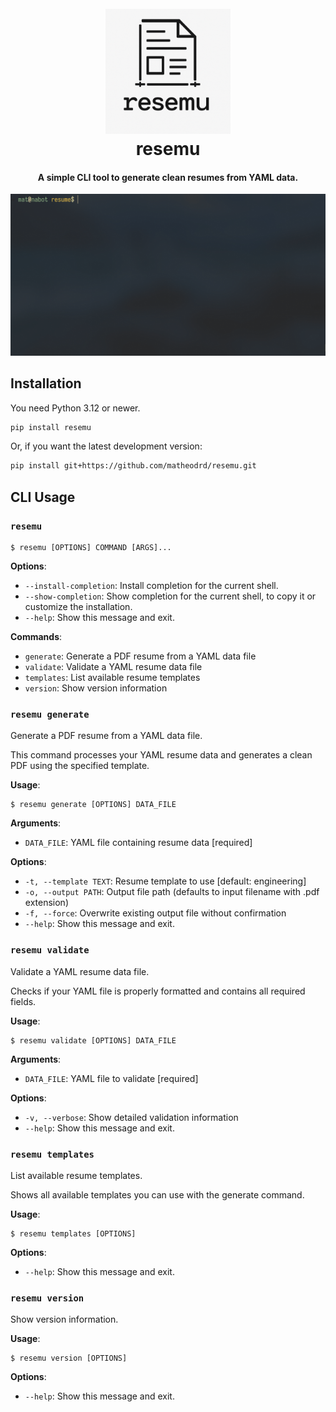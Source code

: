 <h1 align="center">
  <br>
  <img src="docs/img/resemu.png" alt="resemu" width="200">
  <br>
  resemu
  <br>
</h1>

<h4 align="center">A simple CLI tool to generate clean resumes from YAML data.</h4>

![screenshot](docs/img/resemu-demo.gif)

## Installation

You need Python 3.12 or newer.

```bash
pip install resemu
```

Or, if you want the latest development version:

```bash
pip install git+https://github.com/matheodrd/resemu.git
```

## CLI Usage

### `resemu`

```console
$ resemu [OPTIONS] COMMAND [ARGS]...
```

**Options**:

* `--install-completion`: Install completion for the current shell.
* `--show-completion`: Show completion for the current shell, to copy it or customize the installation.
* `--help`: Show this message and exit.

**Commands**:

* `generate`: Generate a PDF resume from a YAML data file
* `validate`: Validate a YAML resume data file
* `templates`: List available resume templates
* `version`: Show version information

### `resemu generate`

Generate a PDF resume from a YAML data file.

This command processes your YAML resume data and generates a clean PDF using the specified template.

**Usage**:

```console
$ resemu generate [OPTIONS] DATA_FILE
```

**Arguments**:

* `DATA_FILE`: YAML file containing resume data  [required]

**Options**:

* `-t, --template TEXT`: Resume template to use  [default: engineering]
* `-o, --output PATH`: Output file path (defaults to input filename with .pdf extension)
* `-f, --force`: Overwrite existing output file without confirmation
* `--help`: Show this message and exit.

### `resemu validate`

Validate a YAML resume data file.

Checks if your YAML file is properly formatted and contains all required fields.

**Usage**:

```console
$ resemu validate [OPTIONS] DATA_FILE
```

**Arguments**:

* `DATA_FILE`: YAML file to validate  [required]

**Options**:

* `-v, --verbose`: Show detailed validation information
* `--help`: Show this message and exit.

### `resemu templates`

List available resume templates.

Shows all available templates you can use with the generate command.

**Usage**:

```console
$ resemu templates [OPTIONS]
```

**Options**:

* `--help`: Show this message and exit.

### `resemu version`

Show version information.

**Usage**:

```console
$ resemu version [OPTIONS]
```

**Options**:

* `--help`: Show this message and exit.

